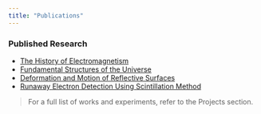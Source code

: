 ```yaml
---
title: "Publications"
---
```


### Published Research

- [The History of Electromagnetism](https://a.co/d/4yoUCNV)  
- [Fundamental Structures of the Universe](https://a.co/d/51ol0Ij)  
- [Deformation and Motion of Reflective Surfaces](https://www.researchgate.net/publication/384292283_Detecting_Deformation_and_Motion_of_Reflective_Surfaces_for_Nuclear_Core_Image_Analysis)  
- [Runaway Electron Detection Using Scintillation Method](https://drive.google.com/file/d/1JzeLH_eMh-O7zzM6JQ5QaqcnVFeK8hgK/view?usp=sharing)

> For a full list of works and experiments, refer to the Projects section.
